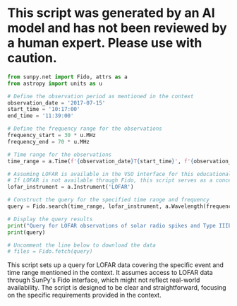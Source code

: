 # This script was generated by an AI model and has not been reviewed by a human expert. Please use with caution.

```python
from sunpy.net import Fido, attrs as a
from astropy import units as u

# Define the observation period as mentioned in the context
observation_date = '2017-07-15'
start_time = '10:17:00'
end_time = '11:39:00'

# Define the frequency range for the observations
frequency_start = 30 * u.MHz
frequency_end = 70 * u.MHz

# Time range for the observations
time_range = a.Time(f'{observation_date}T{start_time}', f'{observation_date}T{end_time}')

# Assuming LOFAR is available in the VSO interface for this educational example
# If LOFAR is not available through Fido, this script serves as a conceptual demonstration
lofar_instrument = a.Instrument('LOFAR')

# Construct the query for the specified time range and frequency
query = Fido.search(time_range, lofar_instrument, a.Wavelength(frequency_start, frequency_end))

# Display the query results
print("Query for LOFAR observations of solar radio spikes and Type IIIb striae:")
print(query)

# Uncomment the line below to download the data
# files = Fido.fetch(query)
```

This script sets up a query for LOFAR data covering the specific event and time range mentioned in the context. It assumes access to LOFAR data through SunPy's Fido interface, which might not reflect real-world availability. The script is designed to be clear and straightforward, focusing on the specific requirements provided in the context.
